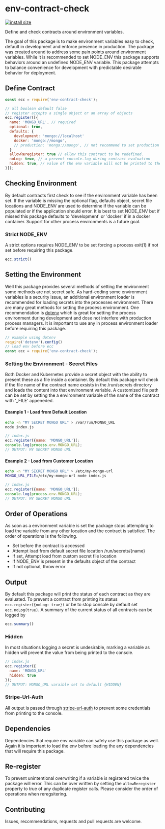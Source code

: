 # env-contract-check

[![install size](https://packagephobia.now.sh/badge?p=env-contract-check)](https://packagephobia.now.sh/result?p=env-contract-check)

Define and check contracts around environment variables.

The goal of this package is to make environment variables easy to check, default in development and enforce presence in production.
The package was created around to address some pain points around environment variables.
While it is recommended to set NODE_ENV this package supports behaviors around an undefined NODE_ENV variable.
This package attempts to balance convenience for development with predictable desirable behavior for deployment.

## Define Contract

```javascript
const ecc = require('env-contract-check');

// all boolean default false
// register accepts a single object or an array of objects
ecc.register([{
  name: 'MONGO_URL', // required
  optional: true,
  defaults: {
    development: 'mongo://localhost'
    docker: 'mongo://mongo',
    // production: 'mongo://mongo', // not recommend to set production default
  }  
  allowReregister: true // allow this contract to be redefined.
  noLog: true, // a prevent console.log during contract evaluation
  hidden: true, // value of the env variable will not be printed to the console.
}]);
```

## Checking Environment

By default contracts first check to see if the environment variable has been set.
If the variable is missing the optional flag, defaults object, secret file locations and NODE_ENV are used to determine if the variable can be populated or if the application should error.
It is best to set NODE_ENV but if missed this package defaults to 'development' or 'docker' if in a docker container.
Support for other process environments is a future goal.

### Strict NODE_ENV

A strict options requires NODE_ENV to be set forcing a process exit(1) if not set before requiring this package.

```javascript
ecc.strict()
```

## Setting the Environment

Well this package provides several methods of setting the environment some methods are not secret safe.
As hard-coding some environment variables is a security issue, an additional environment loader is recommended for loading secrets into the processes environment.
There are many great methods for setting the process environment.
One recommendation is [dotenv](https://www.npmjs.com/package/dotenv) which is great for setting the process environment during development and dose not interfere with production process managers.
It is important to use any in process environment loader before requiring this package.

```javascript
// example using dotenv
require('dotenv').config()
// load env before ecc
const ecc = require('env-contract-check');
```

### Setting the Environment - Secret Files

Both Docker and Kubernetes provide a secret object with the ability to present these as a file inside a container.
By default this package will check if the file name of the contract name exsists in the /run/secrets directory and loads the content into that environment variable.
A customized file path can be set by setting the a environment variable of the name of the contract with '_FILE' appeneded.

#### Example 1 - Load from Default Location

```bash
echo -n "MY SECRET MONGO URL" > /var/run/MONGO_URL
node index.js
```

```javascript
// index.js
ecc.register({name: 'MONGO_URL'});
console.log(process.env.MONGO_URL);
// OUTPUT: MY SECRET MONGO URL
```

#### Example 2 - Load from Customer Location

```bash
echo -n "MY SECRET MONGO URL" > /etc/my-mongo-url
MONGO_URL_FILE=/etc/my-mongo-url node index.js
```

```javascript
// index.js
ecc.register({name: 'MONGO_URL'});
console.log(process.env.MONGO_URL);
// OUTPUT: MY SECRET MONGO URL
```

## Order of Operations

As soon as a environment variable is set the package stops attempting to load the variable from any other location and the contract is satisfied.
The order of operations is the following.

- Set before the contract is accessed
- Attempt load from default secret file location /run/secrets/{name}
- If set, Attempt load from custom secret file location
- If NODE_ENV is present in the defaults object of the contract
- If not optional, throw error

## Output

By default this package will print the status of each contract as they are evaluated.
To prevent a contract from printing its status `ecc.register({noLog: true})` or be to stop console by default set `ecc.noLog(true)`.
A summary of the current status of all contracts can be logged by

```javascript
ecc.summary()
```

### Hidden

In most situations logging a secret is undesirable, marking a variable as hidden will prevent the value from being printed to the console.

```javascript
// index.js
ecc.register({
  name: 'MONGO_URL'
  hidden: true
});
// OUTPUT: MONGO_URL varaible set to default {HIDDEN}
```

### Stripe-Url-Auth

All output is passed through [stripe-url-auth](https://www.npmjs.com/package/strip-url-auth) to prevent some credentials from printing to the console.

## Dependencies

Dependencies that require env variable can safely use this package as well.
Again it is important to load the env before loading the any dependencies that will require this package.

## Re-register

To prevent unintentional overwriting if a variable is registered twice the package will error.
This can be over written by setting the `allowReregister` property to true of any duplicate register calls.
Please consider the order of operations when reregsitering.

## Contributing

Issues, recommendations, requests and pull requests are welcome.
